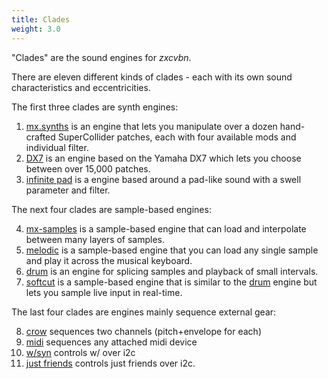 ```yaml
---
title: Clades
weight: 3.0
---
```


"Clades" are the sound engines for *zxcvbn*.

There are eleven different kinds of clades - each with its own sound characteristics and eccentricities. 

The first three clades are synth engines:

1. [mx.synths](#mx-synths) is an engine that lets you manipulate over a dozen hand-crafted SuperCollider patches, each with four available mods and individual filter.
2. [DX7](#dx7) is an engine based on the Yamaha DX7 which lets you choose between over 15,000 patches.
3. [infinite pad](#infinite-pad) is a engine based around a pad-like sound with a swell parameter and filter.

The next four clades are sample-based engines:

4. [mx-samples](#mx-samples) is a sample-based engine that can load and interpolate between many layers of samples.
5. [melodic](#melodic) is a sample-based engine that you can load any single sample and play it across the musical keyboard.
6.  [drum](#drum) is an engine for splicing samples and playback of small intervals.
7. [softcut](#softcut) is a sample-based engine that is similar to the [drum](#drum) engine but lets you sample live input in real-time.

The last four clades are engines mainly sequence external gear:

8. [crow](#crow) sequences two channels (pitch+envelope for each)
9. [midi](#midi) sequences any attached midi device
10. [w/syn](#wsyn) controls w/ over i2c
11. [just friends](#just-friends) controls just friends over i2c.